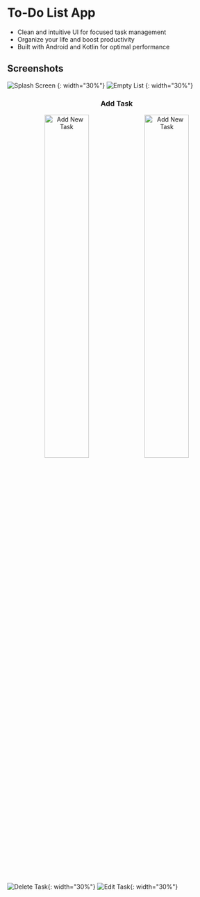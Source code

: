 # To-Do List App
- Clean and intuitive UI for focused task management
- Organize your life and boost productivity
- Built with Android and Kotlin for optimal performance

## Screenshots
![Splash Screen](./screenshots/splash.jpg "Splash Screen") {: width="30%"}
![Empty List](./screenshots/emptylist.jpg "Empty List") {: width="30%"}
<div align="center"> <h3>Add Task</h3><img src="screenshots/add2.jpg" alt="Add New Task" width="45%"> <img src="screenshots/add.jpg" alt="Add New Task" width="45%"> </div>

![Delete Task](./screenshots/delete.jpg "Delete Task"){: width="30%"}
![Edit Task](./screenshots/edit.jpg "Edit Task"){: width="30%"}

